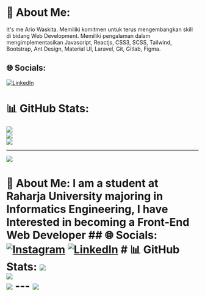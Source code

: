 # 💫 About Me:
It's me Ario Waskita. Memiliki komitmen untuk terus mengembangkan skill di bidang Web Development. Memiliki pengalaman dalam mengimplementasikan Javascript, Reactjs, CSS3, SCSS, Tailwind, Bootstrap, Ant Design, Material UI, Laravel, Git, Gitlab, Figma.


## 🌐 Socials:
[![LinkedIn](https://img.shields.io/badge/LinkedIn-%230077B5.svg?logo=linkedin&logoColor=white)](https://linkedin.com/in/ario-waskita) 
# 📊 GitHub Stats:
![](https://github-readme-stats.vercel.app/api?username=ariokt&theme=merko&hide_border=true&include_all_commits=true&count_private=true)<br/>
![](https://github-readme-streak-stats.herokuapp.com/?user=ariokt&theme=merko&hide_border=true)<br/>
![](https://github-readme-stats.vercel.app/api/top-langs/?username=ariokt&theme=merko&hide_border=true&include_all_commits=true&count_private=true&layout=compact)

---
[![](https://visitcount.itsvg.in/api?id=ariokt&icon=0&color=0)](https://visitcount.itsvg.in)

<!-- Proudly created with GPRM ( https://gprm.itsvg.in ) -->

# 💫 About Me: I am a student at Raharja University majoring in Informatics Engineering, I have Interested in becoming a Front-End Web Developer ## 🌐 Socials: [![Instagram](https://img.shields.io/badge/Instagram-%23E4405F.svg?logo=Instagram&logoColor=white)](https://instagram.com/rahmatflyr) [![LinkedIn](https://img.shields.io/badge/LinkedIn-%230077B5.svg?logo=linkedin&logoColor=white)](https://linkedin.com/in/rahmat-hidayat29) # 📊 GitHub Stats: ![](https://github-readme-stats.vercel.app/api?username=fliyyer&theme=merko&hide_border=true&include_all_commits=true&count_private=true)<br/> ![](https://github-readme-streak-stats.herokuapp.com/?user=fliyyer&theme=merko&hide_border=true)<br/> ![](https://github-readme-stats.vercel.app/api/top-langs/?username=fliyyer&theme=merko&hide_border=true&include_all_commits=true&count_private=true&layout=compact) --- [![](https://visitcount.itsvg.in/api?id=fliyyer&icon=0&color=0)](https://visitcount.itsvg.in) <!-- Proudly created with GPRM ( https://gprm.itsvg.in ) -->
